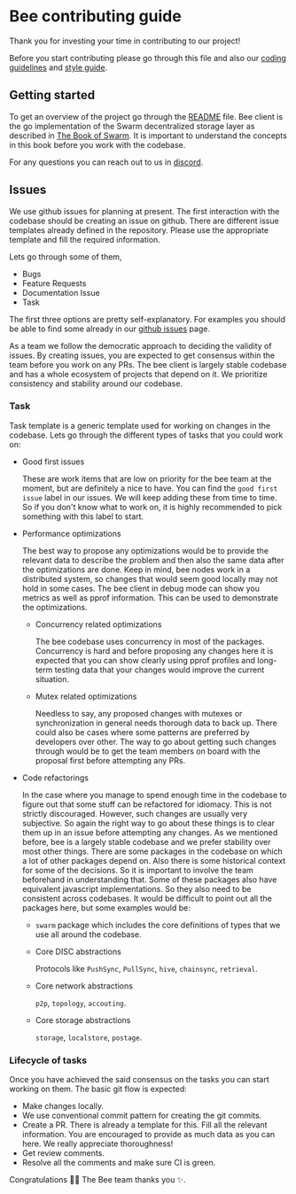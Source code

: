 # Bee contributing guide

Thank you for investing your time in contributing to our project!

Before you start contributing please go through this file and also our [coding guidelines](./CODING.md) and [style guide](./CODINGSTYLE.md).

## Getting started

To get an overview of the project go through the [README](./README.md) file. Bee client is the go implementation of the Swarm decentralized storage layer as described in [The Book of Swarm](https://www.ethswarm.org/The-Book-of-Swarm.pdf). It is important to understand the concepts in this book before you work with the codebase.

For any questions you can reach out to us in [discord](https://discord.com/invite/GU22h2utj6).

## Issues

We use github issues for planning at present. The first interaction with the codebase should be creating an issue on github. There are different issue templates already defined in the repository. Please use the appropriate template and fill the required information.

Lets go through some of them,

- Bugs
- Feature Requests
- Documentation Issue
- Task

The first three options are pretty self-explanatory. For examples you should be able to find some already in our [github issues](https://github.com/ethersphere/bee/issues) page.

As a team we follow the democratic approach to deciding the validity of issues. By creating issues, you are expected to get consensus within the team before you work on any PRs. The bee client is largely stable codebase and has a whole ecosystem of projects that depend on it. We prioritize consistency and stability around our codebase.

### Task

Task template is a generic template used for working on changes in the codebase. Lets go through the different types of tasks that you could work on:

- Good first issues

  These are work items that are low on priority for the bee team at the moment, but are definitely a nice to have. You can find the `good first issue` label in our issues. We will keep adding these from time to time. So if you don't know what to work on, it is highly recommended to pick something with this label to start.

- Performance optimizations

  The best way to propose any optimizations would be to provide the relevant data to describe the problem and then also the same data after the optimizations are done. Keep in mind, bee nodes work in a distributed system, so changes that would seem good locally may not hold in some cases. The bee client in debug mode can show you metrics as well as pprof information. This can be used to demonstrate the optimizations.
  
  - Concurrency related optimizations
  
    The bee codebase uses concurrency in most of the packages. Concurrency is hard and before proposing any changes here it is expected that you can show clearly using pprof profiles and long-term testing data that your changes would improve the current situation.

  - Mutex related optimizations

    Needless to say, any proposed changes with mutexes or synchronization in general needs thorough data to back up. There could also be cases where some patterns are preferred by developers over other. The way to go about getting such changes through would be to get the team members on board with the proposal first before attempting any PRs.
    
- Code refactorings

  In the case where you manage to spend enough time in the codebase to figure out that some stuff can be refactored for idiomacy. This is not strictly discouraged. However, such changes are usually very subjective. So again the right way to go about these things is to clear them up in an issue before attempting any changes. As we mentioned before, bee is a largely stable codebase and we prefer stability over most other things. There are some packages in the codebase on which a lot of other packages depend on. Also there is some historical context for some of the decisions. So it is important to involve the team beforehand in understanding that. Some of these packages also have equivalent javascript implementations. So they also need to be consistent across codebases. It would be difficult to point out all the packages here, but some examples would be:

  - `swarm` package which includes the core definitions of types that we use all around the codebase.

  - Core DISC abstractions
    
    Protocols like `PushSync`, `PullSync`, `hive`, `chainsync`, `retrieval`.
  
  - Core network abstractions
    
    `p2p`, `topology`, `accouting`.
    
  - Core storage abstractions

    `storage`, `localstore`, `postage`.

  
### Lifecycle of tasks
  
Once you have achieved the said consensus on the tasks you can start working on them. The basic git flow is expected:

- Make changes locally.
- We use conventional commit pattern for creating the git commits.
- Create a PR. There is already a template for this. Fill all the relevant information. You are encouraged to provide as much data as you can here. We really appreciate thoroughness!
- Get review comments.
- Resolve all the comments and make sure CI is green.  
  
Congratulations :tada::tada: The Bee team thanks you :sparkles:. 
